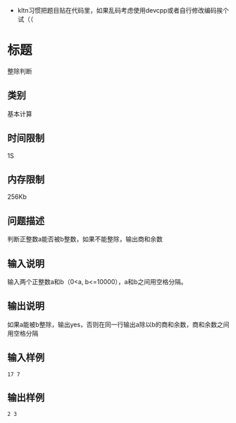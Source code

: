 - kltn习惯把题目贴在代码里，如果乱码考虑使用devcpp或者自行修改编码挨个试（（

# 标题	

整除判断

## 类别	

基本计算

## 时间限制	

1S

## 内存限制	

256Kb

## 问题描述	

判断正整数a能否被b整数，如果不能整除，输出商和余数

## 输入说明	

输入两个正整数a和b（0<a, b<=10000），a和b之间用空格分隔。

## 输出说明	

如果a能被b整除，输出yes，否则在同一行输出a除以b的商和余数，商和余数之间用空格分隔

## 输入样例

```	
17 7
```

## 输出样例	

```
2 3
```